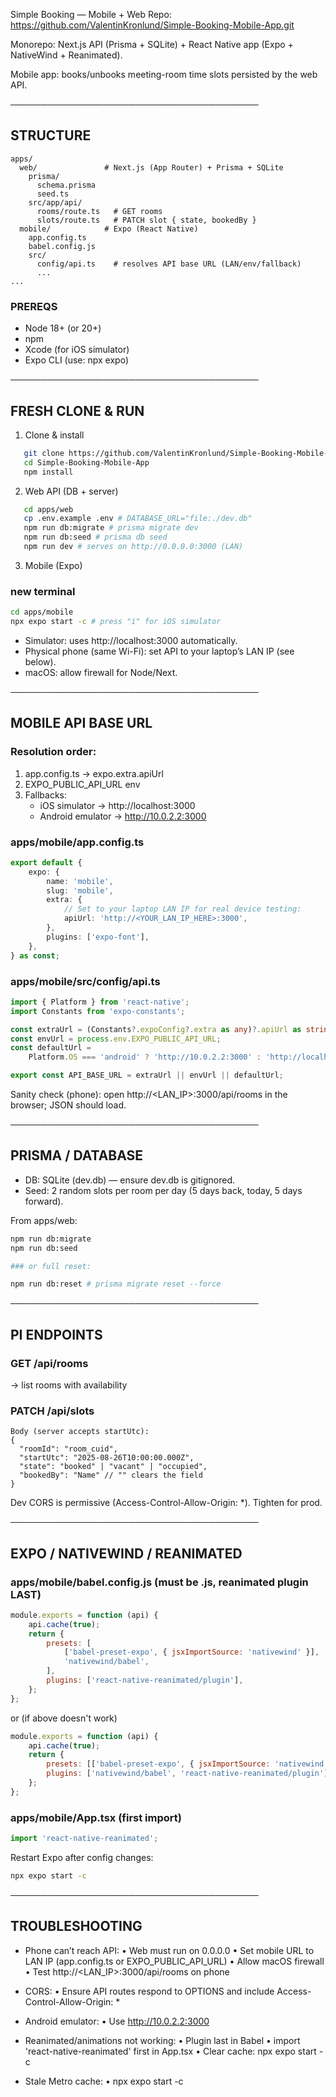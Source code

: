 <!-- @format -->

Simple Booking — Mobile + Web
Repo: https://github.com/ValentinKronlund/Simple-Booking-Mobile-App.git

Monorepo: Next.js API (Prisma + SQLite) + React Native app (Expo + NativeWind + Reanimated).

Mobile app: books/unbooks meeting-room time slots persisted by the web API.

────────────────────────────────────────

## STRUCTURE

```
apps/
  web/               # Next.js (App Router) + Prisma + SQLite
    prisma/
      schema.prisma
      seed.ts
    src/app/api/
      rooms/route.ts   # GET rooms
      slots/route.ts   # PATCH slot { state, bookedBy }
  mobile/            # Expo (React Native)
    app.config.ts
    babel.config.js
    src/
      config/api.ts    # resolves API base URL (LAN/env/fallback)
      ...
...
```

### PREREQS

- Node 18+ (or 20+)
- npm
- Xcode (for iOS simulator)
- Expo CLI (use: npx expo)

────────────────────────────────────────

## FRESH CLONE & RUN

1. Clone & install

```bash
   git clone https://github.com/ValentinKronlund/Simple-Booking-Mobile-App.git
   cd Simple-Booking-Mobile-App
   npm install
```

2. Web API (DB + server)

```bash
   cd apps/web
   cp .env.example .env # DATABASE_URL="file:./dev.db"
   npm run db:migrate # prisma migrate dev
   npm run db:seed # prisma db seed
   npm run dev # serves on http://0.0.0.0:3000 (LAN)
```

3. Mobile (Expo)

### new terminal

```bash
cd apps/mobile
npx expo start -c # press "i" for iOS simulator
```

- Simulator: uses http://localhost:3000 automatically.
- Physical phone (same Wi-Fi): set API to your laptop’s LAN IP (see below).
- macOS: allow firewall for Node/Next.

────────────────────────────────────────

## MOBILE API BASE URL

### Resolution order:

1. app.config.ts → expo.extra.apiUrl
2. EXPO_PUBLIC_API_URL env
3. Fallbacks:
   - iOS simulator → http://localhost:3000
   - Android emulator → http://10.0.2.2:3000

### apps/mobile/app.config.ts

```ts
export default {
	expo: {
		name: 'mobile',
		slug: 'mobile',
		extra: {
			// Set to your laptop LAN IP for real device testing:
			apiUrl: 'http://<YOUR_LAN_IP_HERE>:3000',
		},
		plugins: ['expo-font'],
	},
} as const;
```

### apps/mobile/src/config/api.ts

```ts
import { Platform } from 'react-native';
import Constants from 'expo-constants';

const extraUrl = (Constants?.expoConfig?.extra as any)?.apiUrl as string | undefined;
const envUrl = process.env.EXPO_PUBLIC_API_URL;
const defaultUrl =
	Platform.OS === 'android' ? 'http://10.0.2.2:3000' : 'http://localhost:3000';

export const API_BASE_URL = extraUrl || envUrl || defaultUrl;
```

Sanity check (phone): open http://<LAN_IP>:3000/api/rooms in the browser; JSON should load.

────────────────────────────────────────

## PRISMA / DATABASE

- DB: SQLite (dev.db) — ensure dev.db is gitignored.
- Seed: 2 random slots per room per day (5 days back, today, 5 days forward).

From apps/web:

```bash
npm run db:migrate
npm run db:seed

### or full reset:

npm run db:reset # prisma migrate reset --force
```

────────────────────────────────────────

## PI ENDPOINTS

### GET /api/rooms

→ list rooms with availability

### PATCH /api/slots

```
Body (server accepts startUtc):
{
  "roomId": "room_cuid",
  "startUtc": "2025-08-26T10:00:00.000Z",
  "state": "booked" | "vacant" | "occupied",
  "bookedBy": "Name" // "" clears the field
}
```

Dev CORS is permissive (Access-Control-Allow-Origin: \*). Tighten for prod.

────────────────────────────────────────

## EXPO / NATIVEWIND / REANIMATED

### apps/mobile/babel.config.js (must be .js, reanimated plugin LAST)

```js
module.exports = function (api) {
	api.cache(true);
	return {
		presets: [
			['babel-preset-expo', { jsxImportSource: 'nativewind' }],
			'nativewind/babel',
		],
		plugins: ['react-native-reanimated/plugin'],
	};
};
```

or (if above doesn't work)

```js
module.exports = function (api) {
	api.cache(true);
	return {
		presets: [['babel-preset-expo', { jsxImportSource: 'nativewind' }]],
		plugins: ['nativewind/babel', 'react-native-reanimated/plugin'],
	};
};
```

### apps/mobile/App.tsx (first import)

```ts
import 'react-native-reanimated';
```

Restart Expo after config changes:

```bash
npx expo start -c
```

────────────────────────────────────────

## TROUBLESHOOTING

- Phone can’t reach API:
  • Web must run on 0.0.0.0
  • Set mobile URL to LAN IP (app.config.ts or EXPO_PUBLIC_API_URL)
  • Allow macOS firewall
  • Test http://<LAN_IP>:3000/api/rooms on phone

- CORS:
  • Ensure API routes respond to OPTIONS and include Access-Control-Allow-Origin: \*

- Android emulator:
  • Use http://10.0.2.2:3000

- Reanimated/animations not working:
  • Plugin last in Babel
  • import 'react-native-reanimated' first in App.tsx
  • Clear cache: npx expo start -c

- Stale Metro cache:
  • npx expo start -c
